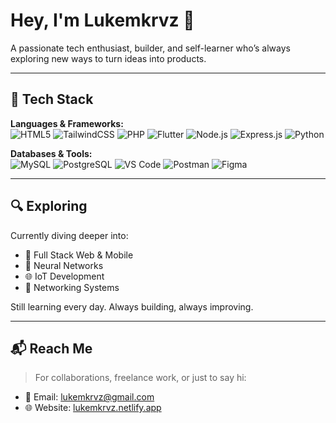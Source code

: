 # Hey, I'm Lukemkrvz 👋

A passionate tech enthusiast, builder, and self-learner who’s always exploring new ways to turn ideas into products.

---

## 🚀 Tech Stack

**Languages & Frameworks:**  
![HTML5](https://img.shields.io/badge/HTML5-E34F26?style=flat&logo=html5&logoColor=white)
![TailwindCSS](https://img.shields.io/badge/TailwindCSS-38B2AC?style=flat&logo=tailwind-css&logoColor=white)
![PHP](https://img.shields.io/badge/PHP-777BB4?style=flat&logo=php&logoColor=white)
![Flutter](https://img.shields.io/badge/Flutter-02569B?style=flat&logo=flutter&logoColor=white)
![Node.js](https://img.shields.io/badge/Node.js-339933?style=flat&logo=nodedotjs&logoColor=white)
![Express.js](https://img.shields.io/badge/Express.js-000000?style=flat&logo=express&logoColor=white)
![Python](https://img.shields.io/badge/Python-3776AB?style=flat&logo=python&logoColor=white)

**Databases & Tools:**  
![MySQL](https://img.shields.io/badge/MySQL-4479A1?style=flat&logo=mysql&logoColor=white)
![PostgreSQL](https://img.shields.io/badge/PostgreSQL-4169E1?style=flat&logo=postgresql&logoColor=white)
![VS Code](https://img.shields.io/badge/VS_Code-007ACC?style=flat&logo=visual-studio-code&logoColor=white)
![Postman](https://img.shields.io/badge/Postman-FF6C37?style=flat&logo=postman&logoColor=white)
![Figma](https://img.shields.io/badge/Figma-F24E1E?style=flat&logo=figma&logoColor=white)

---

## 🔍 Exploring

Currently diving deeper into:
- 🧱 Full Stack Web & Mobile
- 🧠 Neural Networks
- 🌐 IoT Development
- 📡 Networking Systems

Still learning every day. Always building, always improving.

---

## 📬 Reach Me

> For collaborations, freelance work, or just to say hi:

- 📧 Email: [lukemkrvz@gmail.com](mailto:lukemkrvz@gmail.com)  
- 🌐 Website: [lukemkrvz.netlify.app](https://lukemkrvz.netlify.app)
